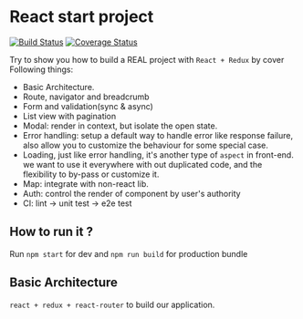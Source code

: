 React start project
=======

[![Build Status](https://travis-ci.org/kpaxqin/react-starter-project.svg?branch=master)](https://travis-ci.org/kpaxqin/react-starter-project)
[![Coverage Status](https://coveralls.io/repos/github/kpaxqin/react-starter-project/badge.svg?branch=master)](https://coveralls.io/github/kpaxqin/react-starter-project?branch=master)


Try to show you how to build a REAL project with `React + Redux` by cover Following things:

* Basic Architecture.
* Route, navigator and breadcrumb
* Form and validation(sync & async)
* List view with pagination
* Modal: render in context, but isolate the open state.
* Error handling: setup a default way to handle error like response failure, also allow you to customize the behaviour for some special case.
* Loading, just like error handling, it's another type of `aspect` in front-end. we want to use it everywhere with out duplicated code, and the flexibility to by-pass or customize it.
* Map: integrate with non-react lib.
* Auth: control the render of component by user's authority
* CI: lint -> unit test -> e2e test


## How to run it ?
Run `npm start` for dev and `npm run build` for production bundle

## Basic Architecture
`react + redux + react-router` to build our application.

